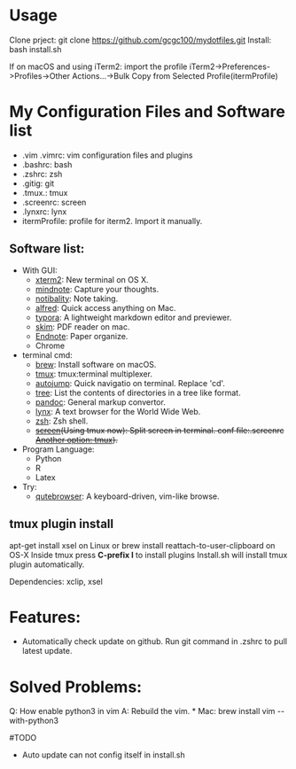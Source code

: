 # Usage
Clone prject:
git clone https://github.com/gcgc100/mydotfiles.git
Install:
bash install.sh

If on macOS and using iTerm2: import the profile
iTerm2->Preferences->Profiles->Other Actions...->Bulk Copy from Selected Profile(itermProfile)


# My Configuration Files and Software list

* .vim .vimrc: vim configuration files and plugins
* .bashrc: bash 
* .zshrc: zsh 
* .gitig: git 
* .tmux.: tmux 
* .screenrc: screen 
* .lynxrc: lynx
* itermProfile: profile for iterm2. Import it manually.

## Software list:
* With GUI:
    * [xterm2](https://www.iterm2.com/): New terminal on OS X.
    * [mindnote](https://mindnode.com/mindnode/mac): Capture your thoughts.
    * [notibality](http://gingerlabs.com/): Note taking.
    * [alfred](https://www.alfredapp.com/): Quick access anything on Mac.
    * [typora](https://www.typora.io/): A lightweight markdown editor and previewer.
    * [skim](https://skim-app.sourceforge.io/): PDF reader on mac.
    * [Endnote](http://endnote.com/): Paper organize.
    * Chrome
* terminal cmd:
    * [brew](https://brew.sh/): Install software on macOS.
    * [tmux](https://github.com/tmux/tmux): tmux:terminal multiplexer.
    * [autojump](https://github.com/wting/autojump): Quick navigatio on terminal. Replace 'cd'.
    * [tree](http://www.computerhope.com/unix/tree.htm): List the contents of directories in a tree like format.
    * [pandoc](http://www.pandoc.org/): General markup convertor.
    * [lynx](http://lynx.browser.org): A text browser for the World Wide Web.
    * [zsh](http://zsh.sourceforge.net/): Zsh shell.
    * ~~[screen](https://www.gnu.org/software/screen/)(Using tmux now): Split screen in terminal. conf file:.screenrc [Another option: tmux](http://tmux.github.io/)).~~
* Program Language:
    * Python
    * R
    * Latex
* Try:
    * [qutebrowser](https://www.qutebrowser.org/index.html): A keyboard-driven, vim-like browse.


## tmux plugin install
apt-get install xsel on Linux or brew install reattach-to-user-clipboard on OS-X
Inside tmux press **C-prefix I** to install plugins
Install.sh will install tmux plugin automatically.

Dependencies: xclip, xsel

# Features:
* Automatically check update on github. Run git command in .zshrc to pull latest update.

# Solved Problems:
Q: How enable python3 in vim
A: Rebuild the vim. 
    * Mac: brew install vim --with-python3

#TODO
* Auto update can not config itself in install.sh
